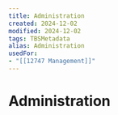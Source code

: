```yaml
---
title: Administration
created: 2024-12-02
modified: 2024-12-02
tags: TBSMetadata
alias: Administration
usedFor:
- "[[12747 Management]]"
---
```

# Administration
